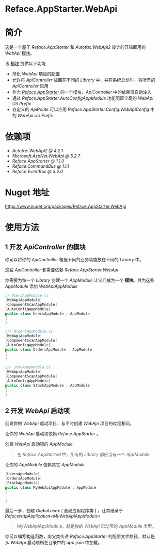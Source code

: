 # Reface.AppStarter.WebApi

# 简介

这是一个基于 *Reface.AppStarter* 和 *Autofac.WebApi2* 设计的开箱即用的 *WebApi* [模块][AppModule]。

该 [模块][AppModule] 提供以下功能

* 简化 *WebApi* 项目的配置
* 允许将 *ApiController* 放置在不同的 *Library* 中，并在系统启动时，将所有的 *ApiController* 启用
* 作为 [*Reface.AppStarter*][AppModule] 的一个模块，*ApiController* 中的依赖项自动注入
* 通过 *Reface.AppStarter.AutoConfigAppModule* 功能配置全局的 *WebApi Url Prefix*
* 自定义的 *ApiRoute* 可以应用 *Reface.AppStarter.Config.WebApiConfig* 中的 *WebApi Url Prefix* 

[AppModule]: https://github.com/ShimizuShiori/Reface.AppStarter

# 依赖项

* *Autofac.WebApi2 @ 4.2.1*
* *Microsoft.AspNet.WebApi @ 5.2.7*
* *Reface.AppStarter @ 1.1.0*
* *Reface.CommandBus @ 1.1.1*
* *Reface.EventBus @ 3.2.0*

# Nuget 地址

https://www.nuget.org/packages/Reface.AppStarter.WebApi

# 使用方法

## 1 开发 *ApiController* 的模块

你可以将你的 *ApiController* 根据不同的业务功能放在不同的 *Library* 中。

这些 *ApiController* 都需要依赖 *Reface.AppStarter.WebApi*

你需要为每一个 *Library* 创建一个 *AppModule* 让它们成为一个 **模块**。并为这些 *AppModule* 添加 *WebApiAppModule*

```csharp
// UsersAppModule.cs
[WebApiAppModule]
[ComponentScanAppModule]
[AutoConfigAppModule]
public class UsersAppModule : AppModule
{
}
```

```csharp
/// OrdersAppModule.cs
[WebApiAppModule]
[ComponentScanAppModule]
[AutoConfigAppModule]
public class OrdersAppModule : AppModule
{
}
```

```csharp
/// StockAppModule.cs
[WebApiAppModule]
[ComponentScanAppModule]
[AutoConfigAppModule]
public class StockAppModule : AppModule
{
}
```

## 2 开发 *WebApi* 启动项

创建你的 *WebApi* 启动项目，与平时创建 *WebApi* 项目的过程相同。

让你的 *WebApi* 启动项依赖 *Reface.AppStarter* 。

创建 *WebApi* 启动项的 *AppModule*

> 在 *Reface.AppStarted* 中，所有的 *Library* 都应当有一个 *AppModule*

让你的 *AppModule* 依赖其它 *AppModule*

```csharp
[UsersAppModule]
[OrdersAppModule]
[StockAppModule]
public class MyWebApiAppModule : AppModule
{

}
```

最后一步，创建 *Global.asax* ( 全局应用程序类 ) ，让其继承于 *RefaceHttpApplication&lt;MyWebApiAppModule>*

> MyWebApiAppModule，就是你的 *WebApi* 启动项的 *AppModule* 类型。

你可以编写构造函数，向父类传递 *Reface.AppStarter* 的配置文件路径，默认是从 *WebApi* 启动项所在目录中的 *app.json* 中加载。